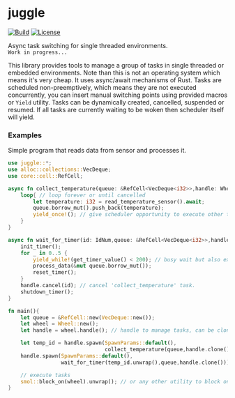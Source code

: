 # juggle

[![Build](https://github.com/Kazik24/juggle/workflows/Build%20and%20test/badge.svg)](
https://github.com/Kazik24/juggle/actions)
[![License](https://img.shields.io/badge/license-MIT%2FApache--2.0-blue.svg)](
https://github.com/Kazik24/juggle)

Async task switching for single threaded environments.
<br>
`Work in progress...`

This library provides tools to manage a group of tasks in single threaded or embedded
environments. Note than this is not an operating system which means it's very cheap.
It uses async/await mechanisms of Rust. Tasks are scheduled non-preemptively, which
means they are not executed concurrently, you can insert manual switching points
using provided macros or `Yield` utility. Tasks can be dynamically created, cancelled,
suspended or resumed. If all tasks are currently waiting to be woken then scheduler
itself will yield.

### Examples
Simple program that reads data from sensor and processes it.
```rust
use juggle::*;
use alloc::collections::VecDeque;
use core::cell::RefCell;

async fn collect_temperature(queue: &RefCell<VecDeque<i32>>,handle: WheelHandle<'_>){
    loop{ // loop forever or until cancelled
        let temperature: i32 = read_temperature_sensor().await;
        queue.borrow_mut().push_back(temperature);
        yield_once!(); // give scheduler opportunity to execute other tasks
    }
}

async fn wait_for_timer(id: IdNum,queue: &RefCell<VecDeque<i32>>,handle: WheelHandle<'_>){
    init_timer();
    for _ in 0..5 {
        yield_while!(get_timer_value() < 200); // busy wait but also executes other tasks.
        process_data(&mut queue.borrow_mut());
        reset_timer();
    }
    handle.cancel(id); // cancel 'collect_temperature' task.
    shutdown_timer();
}

fn main(){
    let queue = &RefCell::new(VecDeque::new());
    let wheel = Wheel::new();
    let handle = wheel.handle(); // handle to manage tasks, can be cloned inside this thread

    let temp_id = handle.spawn(SpawnParams::default(),
                               collect_temperature(queue,handle.clone()));
    handle.spawn(SpawnParams::default(),
                 wait_for_timer(temp_id.unwrap(),queue,handle.clone()));

    // execute tasks
    smol::block_on(wheel).unwrap(); // or any other utility to block on future.
}
 ```
